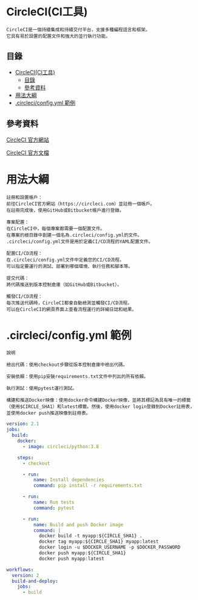 # CircleCI(CI工具)

```
CircleCI是一個持續集成和持續交付平台，支援多種編程語言和框架。
它具有易於設置的配置文件和強大的並行執行功能。
```

## 目錄

- [CircleCI(CI工具)](#circlecici工具)
	- [目錄](#目錄)
	- [參考資料](#參考資料)
- [用法大綱](#用法大綱)
- [.circleci/config.yml 範例](#circleciconfigyml-範例)

## 參考資料

[CircleCI 官方網站](https://circleci.com/)

[CircleCI 官方文檔](https://circleci.com/docs/)

# 用法大綱

```
註冊和設置帳戶：
前往CircleCI官方網站（https://circleci.com）並註冊一個帳戶。
在註冊完成後，使用GitHub或Bitbucket帳戶進行登錄。

專案配置：
在CircleCI中，每個專案都需要一個配置文件。
在專案的根目錄中創建一個名為.circleci/config.yml的文件。
.circleci/config.yml文件是用於定義CI/CD流程的YAML配置文件。

配置CI/CD流程：
在.circleci/config.yml文件中定義您的CI/CD流程。
可以指定要運行的測試、部署到哪個環境、執行任務和腳本等。

提交代碼：
將代碼推送到版本控制倉庫（如GitHub或Bitbucket）。

觸發CI/CD流程：
每次推送代碼時，CircleCI都會自動檢測並觸發CI/CD流程。
可以在CircleCI的網頁界面上查看流程運行的詳細日誌和結果。
```

# .circleci/config.yml 範例

```
說明

檢出代碼：使用checkout步驟從版本控制倉庫中檢出代碼。

安裝依賴：使用pip安裝requirements.txt文件中列出的所有依賴。

執行測試：使用pytest運行測試。

構建和推送Docker映像：使用docker命令構建Docker映像，並將其標記為具有唯一的標籤（使用$CIRCLE_SHA1）和latest標籤。然後，使用docker login登錄到Docker註冊表，並使用docker push推送映像到註冊表。
```

```yml
version: 2.1
jobs:
  build:
    docker:
      - image: circleci/python:3.8

    steps:
      - checkout

      - run:
          name: Install dependencies
          command: pip install -r requirements.txt

      - run:
          name: Run tests
          command: pytest

      - run:
          name: Build and push Docker image
          command: |
            docker build -t myapp:${CIRCLE_SHA1} .
            docker tag myapp:${CIRCLE_SHA1} myapp:latest
            docker login -u $DOCKER_USERNAME -p $DOCKER_PASSWORD
            docker push myapp:${CIRCLE_SHA1}
            docker push myapp:latest

workflows:
  version: 2
  build-and-deploy:
    jobs:
      - build
```